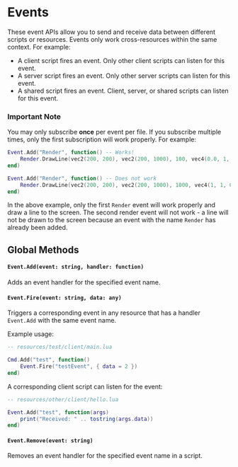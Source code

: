 # Events

These event APIs allow you to send and receive data between different scripts or resources. Events only work cross-resources within the same context. For example:
 - A client script fires an event. Only other client scripts can listen for this event.
 - A server script fires an event. Only other server scripts can listen for this event.
 - A shared script fires an event. Client, server, or shared scripts can listen for this event.

### Important Note

You may only subscribe **once** per event per file. If you subscribe multiple times, only the first subscription will work properly. For example:

```lua
Event.Add("Render", function() -- Works!
	Render.DrawLine(vec2(200, 200), vec2(200, 1000), 100, vec4(0.0, 1, 0.0, 1.0))  
end)

Event.Add("Render", function() -- Does not work
	Render.DrawLine(vec2(200, 200), vec2(200, 1000), 1000, vec4(1, 1, 0.0, 1.0))  
end)
```

In the above example, only the first `Render` event will work properly and draw a line to the screen. The second render event will not work - a line will not be drawn to the screen because an event with the name `Render` has already been added.

## Global Methods

#### `Event.Add(event: string, handler: function)`

Adds an event handler for the specified event name.

#### `Event.Fire(event: string, data: any)`

Triggers a corresponding event in any resource that has a handler `Event.Add` with the same event name.

Example usage:

```lua
-- resources/test/client/main.lua

Cmd.Add("test", function()
    Event.Fire("testEvent", { data = 2 })
end)
```

A corresponding client script can listen for the event:
```lua
-- resources/other/client/hello.lua

Event.Add("test", function(args)
    print("Received: " .. tostring(args.data))
end)
```

#### `Event.Remove(event: string)`

Removes an event handler for the specified event name in a script.
